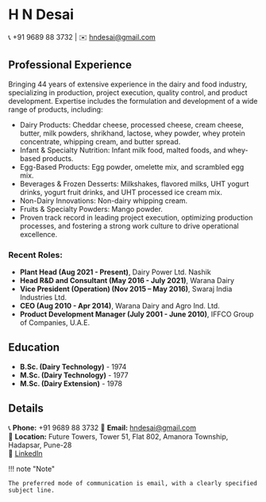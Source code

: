 <!-- ---
hide:
  - navigation
  - toc
--- -->


# H N Desai
📞 +91 9689 88 3732 | ✉️ hndesai@gmail.com

## Professional Experience
Bringing 44 years of extensive experience in the dairy and food industry, specializing in production, project execution, quality control, and product development. Expertise includes the formulation and development of a wide range of products, including:

- Dairy Products: Cheddar cheese, processed cheese, cream cheese, butter, milk powders, shrikhand, lactose, whey powder, whey protein concentrate, whipping cream, and butter spread.
- Infant & Specialty Nutrition: Infant milk food, malted foods, and whey-based products.
- Egg-Based Products: Egg powder, omelette mix, and scrambled egg mix.
- Beverages & Frozen Desserts: Milkshakes, flavored milks, UHT yogurt drinks, yogurt fruit drinks, and UHT processed ice cream mix.
- Non-Dairy Innovations: Non-dairy whipping cream.
- Fruits & Specialty Powders: Mango powder.
- Proven track record in leading project execution, optimizing production processes, and fostering a strong work culture to drive operational excellence.

### Recent Roles:
- **Plant Head (Aug 2021 - Present)**, Dairy Power Ltd. Nashik
- **Head R&D and Consultant (May 2016 - July 2021)**, Warana Dairy
- **Vice President (Operation) (Nov 2015 – May 2016)**, Swaraj India Industries Ltd.
- **CEO (Aug 2010 - Apr 2014)**, Warana Dairy and Agro Ind. Ltd.
- **Product Development Manager (July 2001 - June 2010)**, IFFCO Group of Companies, U.A.E.


## Education
- **B.Sc. (Dairy Technology)** - 1974
- **M.Sc. (Dairy Technology)** - 1977
- **M.Sc. (Dairy Extension)** - 1978


## Details

📞 **Phone:** +91 9689 88 3732
📧 **Email:** hndesai@gmail.com  
📍 **Location:** Future Towers, Tower 51, Flat 802, Amanora Township, Hadapsar, Pune-28  
💼 [LinkedIn](https://www.linkedin.com/in/hndesai/)  


!!! note "Note"

    The preferred mode of communication is email, with a clearly specified subject line.